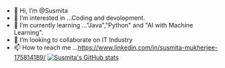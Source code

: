 - 👋 Hi, I’m @Susmita
- 👀 I’m interested in ...Coding and devolopment.
- 🌱 I’m currently learning ..."Java","Python" and "AI with Machine Learning".
- 💞️ I’m looking to collaborate on IT Industry
- 📫 How to reach me ...https://www.linkedin.com/in/susmita-mukherjee-175814189/
[![Susmita's GitHub stats](https://github-readme-stats.vercel.app/api?username=susmitamukherjee)](https://github.com/anuraghazra/github-readme-stats)
<!---
susmi1997/susmi1997 is a ✨ special ✨ repository because its `README.md` (this file) appears on your GitHub profile.
You can click the Preview link to take a look at your changes.
--->
